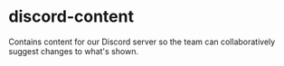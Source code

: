 # discord-content
Contains content for our Discord server so the team can collaboratively suggest changes to what's shown.
